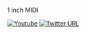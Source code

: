 1 inch MIDI

[![Youtube](https://img.shields.io/badge/YouTube-FF0000?style=flat-square&logo=youtube&logoColor=white)](https://www.youtube.com/channel/UCijti3CnKvxoOXAIdXN8N-w) [![Twitter URL](https://img.shields.io/twitter/follow/jeremyscook?style=flat-square&logo=twitter)](https://twitter.com/jeremyscook)
